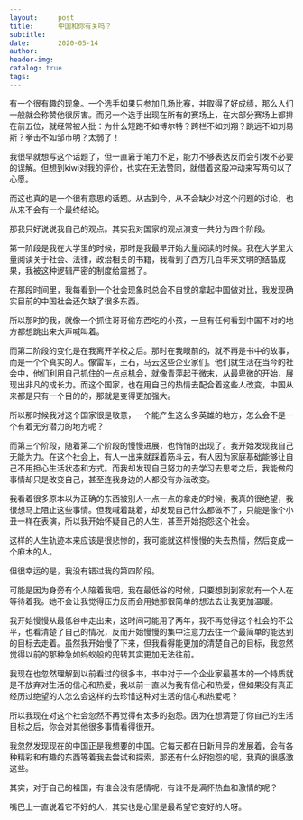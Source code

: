 ```yaml
---
layout:     post  
title:      中国和你有关吗？
subtitle:  
date:       2020-05-14
author:  
header-img: 
catalog: true  
tags:
---
```



有一个很有趣的现象。一个选手如果只参加几场比赛，并取得了好成绩，那么人们一般就会称赞他很厉害。而另一个选手出现在所有的赛场上，在大部分赛场上都排在前五位，就经常被人批：为什么短跑不如博尔特？跨栏不如刘翔？跳远不如刘易斯？拳击不如邹市明？太弱了！

我很早就想写这个话题了，但一直窘于笔力不足，能力不够表达反而会引发不必要的误解。但想到kiwi对我的评价，也实在无法赞同，就借着这股冲动来写两句以了心愿。

而这也真的是一个很有意思的话题。从古到今，从不会缺少对这个问题的讨论，也从来不会有一个最终结论。

那我只好说说我自己的观点。其实我对国家的观点演变一共分为四个阶段。

第一阶段是我在大学里的时候，那时是我最早开始大量阅读的时候。我在大学里大量阅读关于社会、法律，政治相关的书籍，我看到了西方几百年来文明的结晶成果，我被这种逻辑严密的制度给震撼了。

在那段时间里，我每看到一个社会现象时总会不自觉的拿起中国做对比，我发现确实目前的中国社会还欠缺了很多东西。

所以那时的我，就像一个抓住哥哥偷东西吃的小孩，一旦有任何看到中国不对的地方都想跳出来大声喊叫着。

而第二阶段的变化是在我离开学校之后。那时在我眼前的，就不再是书中的故事，而是一个个真实的人。像雷军，王石，马云这些企业家们。他们就生活在当今的社会中，他们利用自己抓住的一点点机会，就像青萍起于微末，从最卑微的开始，展现出非凡的成长力。而这个国家，也在用自己的热情去配合着这些人改变，中国从来都是只有一个目的的，那就是变得更加强大。

所以那时候我对这个国家很是敬意，一个能产生这么多英雄的地方，怎么会不是一个有着无穷潜力的地方呢？

而第三个阶段，随着第二个阶段的慢慢进展，也悄悄的出现了。我开始发现我自己无能为力。在这个社会上，有人一出来就踩着筋斗云，有人因为家庭基础能够让自己不用担心生活状态和方式。而我却发现自己努力的去学习去思考之后，我能做的事情却只是改变自己，甚至连我身边的人都没有办法改变。

我看着很多原本以为正确的东西被别人一点一点的拿走的时候，我真的很绝望，我很想马上阻止这些事情。但我喊着跳着，却发现自己什么都做不了，只能是像个小丑一样在表演，所以我开始怀疑自己的人生，甚至开始抱怨这个社会。

这样的人生轨迹本来应该是很悲惨的，我可能就这样慢慢的失去热情，然后变成一个麻木的人。

但很幸运的是，我没有错过我的第四阶段。

可能是因为身旁有个人陪着我吧，我在最低谷的时候，只要想到到家就有一个人在等待着我。她不会让我觉得压力反而会用她那很简单的想法去让我更加温暖。

我开始慢慢从最低谷中走出来，这时间可能用了两年，我不再觉得这个社会的不公平，也看清楚了自己的情况，反而开始慢慢的集中注意力去往一个最简单的能达到的目标去走着。虽然我开始慢了下来，但我看得能更加的清楚自己的目标，我忽然觉得以前的那种急如蚂蚁般的兜转其实更加无法往前。

我现在也忽然理解到以前看过的很多书，书中对于一个企业家最基本的一个特质就是不放弃对生活的信心和热爱，我以前一直以为我有信心和热爱，但如果没有真正经历过绝望的人怎么会这样的去珍惜这种对生活的信心和热爱呢？

所以我现在对这个社会忽然不再觉得有太多的抱怨。因为在想清楚了你自己的生活目标之后，你会对其他很多事情看得很开。

我忽然发现现在的中国正是我想要的中国。它每天都在日新月异的发展着，会有各种精彩和有趣的东西等着我去尝试和探索，那还有什么好抱怨的呢，我真的很感激这些。

其实，对于自己的祖国，有谁会没有感情呢，有谁不是满怀热血和激情的呢？

嘴巴上一直说着它不好的人，其实也是心里是最希望它变好的人呀。

